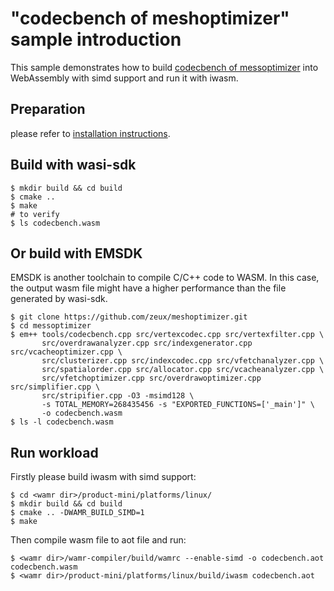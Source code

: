 "codecbench of meshoptimizer" sample introduction
==============

This sample demonstrates how to build [codecbench of messoptimizer](https://github.com/zeux/meshoptimizer) into
WebAssembly with simd support and run it with iwasm.

## Preparation

please refer to [installation instructions](../README.md).

## Build with wasi-sdk

``` shell
$ mkdir build && cd build
$ cmake ..
$ make
# to verify
$ ls codecbench.wasm
```

## Or build with EMSDK

EMSDK is another toolchain to compile C/C++ code to WASM. In this case, the output wasm file
might have a higher performance than the file generated by wasi-sdk.

``` shell
$ git clone https://github.com/zeux/meshoptimizer.git
$ cd messoptimizer
$ em++ tools/codecbench.cpp src/vertexcodec.cpp src/vertexfilter.cpp \
       src/overdrawanalyzer.cpp src/indexgenerator.cpp src/vcacheoptimizer.cpp \
       src/clusterizer.cpp src/indexcodec.cpp src/vfetchanalyzer.cpp \
       src/spatialorder.cpp src/allocator.cpp src/vcacheanalyzer.cpp \
       src/vfetchoptimizer.cpp src/overdrawoptimizer.cpp src/simplifier.cpp \
       src/stripifier.cpp -O3 -msimd128 \
       -s TOTAL_MEMORY=268435456 -s "EXPORTED_FUNCTIONS=['_main']" \
       -o codecbench.wasm
$ ls -l codecbench.wasm
```

## Run workload

Firstly please build iwasm with simd support:

``` shell
$ cd <wamr dir>/product-mini/platforms/linux/
$ mkdir build && cd build
$ cmake .. -DWAMR_BUILD_SIMD=1
$ make
```

Then compile wasm file to aot file and run:

``` shell
$ <wamr dir>/wamr-compiler/build/wamrc --enable-simd -o codecbench.aot codecbench.wasm
$ <wamr dir>/product-mini/platforms/linux/build/iwasm codecbench.aot
```

